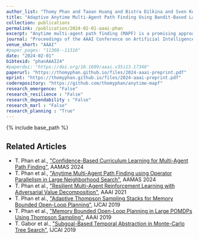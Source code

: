 ```yaml
---
author_list: "Thomy Phan and Taoan Huang and Bistra Dilkina and Sven Koenig"
title: "Adaptive Anytime Multi-Agent Path Finding Using Bandit-Based Large Neighborhood Search"
collection: publications
permalink: /publication/2024-02-01-aaai-phan
excerpt: "Anytime multi-agent path finding (MAPF) is a promising approach to scalable path optimization in large-scale multi-agent systems. State-of-the-art anytime MAPF is based on Large Neighborhood Search (LNS), where a fast initial solution is iteratively optimized by destroying and repairing a fixed number of parts, i.e., the neighborhood, of the solution, using randomized destroy heuristics and prioritized planning. Despite their recent success in various MAPF instances, current LNS-based approaches lack exploration and flexibility due to greedy optimization with a fixed neighborhood size which can lead to low quality solutions in general. So far, these limitations have been addressed with extensive prior effort in tuning or offline machine learning beyond actual planning. In this paper, we focus on online learning in LNS and propose Bandit-based Adaptive LArge Neighborhood search Combined with Exploration (BALANCE). BALANCE uses a bi-level multi-armed bandit scheme to adapt the selection of destroy heuristics and neighborhood sizes on the fly during search. We evaluate BALANCE on multiple maps from the MAPF benchmark set and empirically demonstrate cost improvements of at least 50% compared to state-of-the-art anytime MAPF in large-scale scenarios. We find that Thompson Sampling performs particularly well compared to alternative multi-armed bandit algorithms."
journal: "Proceedings of the AAAI Conference on Artificial Intelligence"
venue_short: "AAAI"
#paper_pages: "11308--11316"
date: "2024-02-01"
bibtexid: "phanAAAI24"
#paperdoi: "https://doi.org/10.1609/aaai.v35i13.17348"
paperurl: "https://thomyphan.github.io/files/2024-aaai-preprint.pdf"
eprint: "https://thomyphan.github.io/files/2024-aaai-preprint.pdf"
coderepository: "https://github.com/thomyphan/anytime-mapf"
research_emergence: "False"
research_resilience : "False"
research_dependability : "False"
research_marl : "False"
research_planning : "True"
---
```


{% include base_path %}

## Related Articles
- T. Phan et al., ["Confidence-Based Curriculum Learning for Multi-Agent Path Finding"](https://thomyphan.github.io/publication/2024-05-01-aamas-phan), AAMAS 2024
- T. Phan et al., ["Anytime Multi-Agent Path Finding using Operator Parallelism in Large Neighborhood Search"](https://thomyphan.github.io/publication/2024-05-01-aamas-chan), AAMAS 2024
- T. Phan et al., ["Resilient Multi-Agent Reinforcement Learning with Adversarial Value Decomposition"](https://thomyphan.github.io/publication/2021-02-01-aaai-phan), AAAI 2021
- T. Phan et al., ["Adaptive Thompson Sampling Stacks for Memory Bounded Open-Loop Planning"](https://thomyphan.github.io/publication/2019-08-01-ijcai-phan), IJCAI 2019
- T. Phan et al., ["Memory Bounded Open-Loop Planning in Large POMDPs Using Thompson Sampling"](https://thomyphan.github.io/publication/2019-02-01-aaai-phan), AAAI 2019
- T. Gabor et al., ["Subgoal-Based Temporal Abstraction in Monte-Carlo Tree Search"](https://thomyphan.github.io/publication/2019-08-01-ijcai-gabor), IJCAI 2019